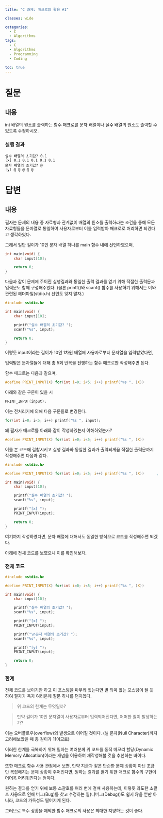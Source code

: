 ```yaml
---
title: "C 과제: 매크로의 활용 #1"

classes: wide

categories:
  - C
  - Algorithms
tags:
  - C
  - Algorithms
  - Programming
  - Coding

toc: true
---
```


# 질문

## 내용

int 배열의 원소를 출력하는 함수 매크로를 문자 배열이나 실수 배열의 원소도 출력할 수 있도록 수정하시오.

### 실행 결과

```shell
실수 배열의 초기값? 0.1
[x] 0.1 0.1 0.1 0.1 0.1
문자 배열의 초기값? @
[y] @ @ @ @ @
```

# 답변

## 내용

필자는 문제의 내용 중 자료형과 관계없이 배열의 원소를 출력하라는 조건을 통해 모든 자료형들을 문자열로 통일하여 사용자로부터 이를 입력받아 매크로로 처리하면 되겠다고 생각하였다.

그래서 일단 길이가 10인 문자 배열 하나를 main 함수 내에 선언하였으며,

```c
int main(void) {
    char input[10];

    return 0;
}
```

다음과 같이 문제에 주어진 실행결과와 동일한 출력 결과를 얻기 위해 적절한 출력문과 입력문도 함께 구성해주었다.
(물론 printf()와 scanf() 함수를 사용하기 위해서는 이와 관련된 헤더파일(stdio.h) 선언도 잊지 말자.)

```c
#include <stdio.h>

int main(void) {
    char input[10];

    printf("실수 배열의 초기값? ");
    scanf("%s", input);

    return 0;
}
```

이렇듯 input이라는 길이가 10인 1차원 배열에 사용자로부터 문자열을 입력받았다면,

입력받은 문자열들에 대해 총 5회 반복을 진행하는 함수 매크로만 작성해주면 된다.

함수 매크로는 다음과 같으며,

```c
#define PRINT_INPUT(X) for(int i=0; i<5; i++) printf("%s ", (X)) 
```

아래와 같은 구문이 있을 시

```c
PRINT_INPUT(input);
```

이는 전처리기에 의해 다음 구문들로 변경된다.

```c
for(int i=0; i<5; i++) printf("%s ", input);
```

왜 필자가 매크로를 아래와 같이 작성하였는지 이해하였는가?

```c
#define PRINT_INPUT(X) for(int i=0; i<5; i++) printf("%s ", (X))
```

이를 본 코드에 결합시키고 실행 결과와 동일한 결과가 출력되게끔 적절한 출력문까지 작성해주면 다음과 같다.

```c
#include <stdio.h>

#define PRINT_INPUT(X) for(int i=0; i<5; i++) printf("%s ", (X))      // 총 5회의 출력을 위한 매크로

int main(void) {
    char input[10];

    printf("실수 배열의 초기값? ");
    scanf("%s", input);

    printf("[x] ");
    PRINT_INPUT(input);

    return 0;
}
```

여기까지 작성하였다면, 문자 배열에 대해서도 동일한 방식으로 코드를 작성해주면 되겠다.

아래에 전체 코드를 보였으니 이를 확인해보자.


### 전체 코드

```c
#include <stdio.h>

#define PRINT_INPUT(X) for(int i=0; i<5; i++) printf("%s ", (X))

int main(void) {
    char input[10];

    printf("실수 배열의 초기값? ");
    scanf("%s", input);

    printf("[x] ");
    PRINT_INPUT(input);

    printf("\n문자 배열의 초기값? ");
    scanf("%s", input);

    printf("[y] ");
    PRINT_INPUT(input);

    return 0;
}
```

### 한계

전체 코드를 보이기만 하고 이 포스팅을 마무리 짓는다면 별 의미 없는 포스팅이 될 듯 하여 필자가 독자 여러분께 질문 하나를 던지겠다.

> 위 코드의 한계는 무엇일까?

> 만약 길이가 10인 문자열이 사용자로부터 입력되어진다면, 어떠한 일이 발생하는가? 

이는 오버플로우(overflow)의 발생으로 이어질 것이다.
(널 문자(Null Character)까지 고려해보았을 때 총 길이가 11이므로)

이러한 한계를 극복하기 위해 필자는 여러분께 위 코드를 동적 메모리 할당(Dynamic Memory Allocation)이라는 개념을 이용하여 재작성해볼 것을 추천하는 바이다.

또한 매크로 함수 사용 관점에서 보면, 만약 지금과 같은 단순한 문제 상황이 아닌 조금만 복잡해지는 문제 상황이 주어진다면, 원하는 결과를 얻기 위한 매크로 함수의 구현이 더더욱 어려워진다는 점이다.

원하는 결과를 얻기 위해 보통 소괄호를 여러 번에 걸쳐 사용하는데, 이렇듯 과도한 소괄호 사용으로 인해 버그(Bug)를 찾고 수정하는 일(디버그(Debug))도 쉽지 않을 뿐만 아니라, 코드의 가독성도 떨어지게 된다.

그러므로 특수 상황을 제외한 함수 매크로의 사용은 최대한 지양하는 것이 좋다.


